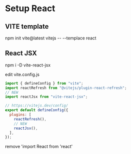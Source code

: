 # Setup React

## VITE template

npm init vite@latest vitejs -- --templace react

## React JSX

npm i -D vite-react-jsx

edit vite.config.js

```js
import { defineConfig } from "vite";
import reactRefresh from "@vitejs/plugin-react-refresh";
// NEW
import reactJsx from "vite-react-jsx";

// https://vitejs.dev/config/
export default defineConfig({
  plugins: [
    reactRefresh(),
    // NEW
    reactJsx(),
  ],
});
```

remove 'import React from 'react'
